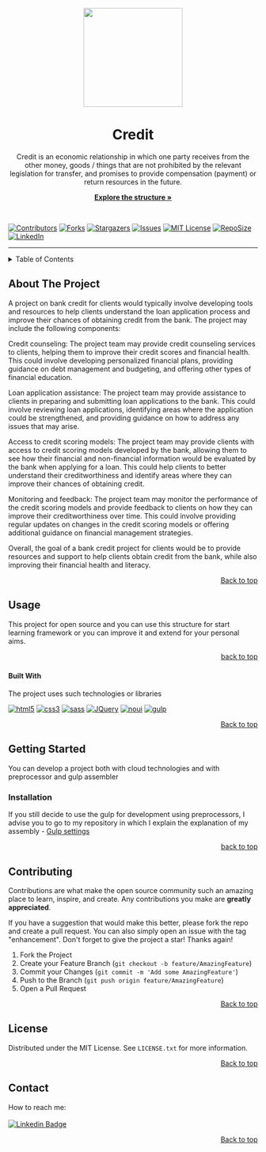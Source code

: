 <a name="readme-top"></a>


<div id="header" align="center">
  <img src="https://media.giphy.com/media/0Itg0gXLT0iIsa11bB/giphy.gif" width="200"/>
</div>

<h1 align="center">Credit</h1>

<p align="center">Credit is an economic relationship in which one party receives from the other money, goods / things that are not prohibited by the relevant legislation for transfer, and promises to provide compensation (payment) or return resources in the future.</p>

<p align="center">
  <a href="https://github.com/thekirilltaran/html5-css3-js_credit"><strong>Explore the structure »</strong></a>
</p>

<br>


[![Contributors][contributors-shield]][contributors-url]
[![Forks][forks-shield]][forks-url]
[![Stargazers][stars-shield]][stars-url]
[![Issues][issues-shield]][issues-url]
[![MIT License][license-shield]][license-url]
[![RepoSize][repo-size]][repo-size]
[![LinkedIn][linkedin-shield]][linkedin-url]

---

<!-- TABLE OF CONTENTS -->
<details>
  <summary>Table of Contents</summary>
  <ol>
    <li>
      <a href="#about-the-project">About The Project</a>
      <ul>
        <li><a href="#built-with">Built With</a></li>
      </ul>
    </li>
    <li><a href="#getting-started">Getting Started</a></li>
    <li><a href="#usage">Usage</a></li>
    <li><a href="#contributing">Contributing</a></li>
    <li><a href="#license">License</a></li>
    <li><a href="#contact">Contact</a></li>
  </ol>
</details>


<!-- ABOUT THE PROJECT -->
## About The Project

A project on bank credit for clients would typically involve developing tools and resources to help clients understand the loan application process and improve their chances of obtaining credit from the bank. The project may include the following components:

Credit counseling: The project team may provide credit counseling services to clients, helping them to improve their credit scores and financial health. This could involve developing personalized financial plans, providing guidance on debt management and budgeting, and offering other types of financial education.

Loan application assistance: The project team may provide assistance to clients in preparing and submitting loan applications to the bank. This could involve reviewing loan applications, identifying areas where the application could be strengthened, and providing guidance on how to address any issues that may arise.

Access to credit scoring models: The project team may provide clients with access to credit scoring models developed by the bank, allowing them to see how their financial and non-financial information would be evaluated by the bank when applying for a loan. This could help clients to better understand their creditworthiness and identify areas where they can improve their chances of obtaining credit.

Monitoring and feedback: The project team may monitor the performance of the credit scoring models and provide feedback to clients on how they can improve their creditworthiness over time. This could involve providing regular updates on changes in the credit scoring models or offering additional guidance on financial management strategies.

Overall, the goal of a bank credit project for clients would be to provide resources and support to help clients obtain credit from the bank, while also improving their financial health and literacy.

<p align="right"><a href="#readme-top">Back to top</a></p>


<!-- USAGE EXAMPLES -->
## Usage

This project for open source and you can use this structure for start learning framework or you can improve it and extend for your personal aims.

<p align="right"><a href="#readme-top">back to top</a></p>



### <h4>Built With</h4>

The project uses such technologies or libraries

[![html5][html5.com]][html5-url]
[![css3][css3.com]][css3-url]
[![sass][sass.com]][sass-url]
[![JQuery][JQuery.com]][JQuery-url]
[![noui][noui.com]][noui-url]
[![gulp][gulp.com]][gulp-url]

<p align="right"><a href="#readme-top">Back to top</a></p>



<!-- GETTING STARTED -->
## Getting Started

You can develop a project both with cloud technologies and with preprocessor and gulp assembler

### Installation
If you still decide to use the gulp for development using preprocessors, I advise you to go to my repository in which I explain the explanation of my assembly - <a target="_blank" href="https://github.com/thekirilltaran/gulp-settings">Gulp settings</gulp>


<p align="right"><a href="#readme-top">back to top</a></p>


<!-- CONTRIBUTING -->
## Contributing

Contributions are what make the open source community such an amazing place to learn, inspire, and create. Any contributions you make are **greatly appreciated**.

If you have a suggestion that would make this better, please fork the repo and create a pull request. You can also simply open an issue with the tag "enhancement".
Don't forget to give the project a star! Thanks again!

1. Fork the Project
2. Create your Feature Branch (`git checkout -b feature/AmazingFeature`)
3. Commit your Changes (`git commit -m 'Add some AmazingFeature'`)
4. Push to the Branch (`git push origin feature/AmazingFeature`)
5. Open a Pull Request

<p align="right"><a href="#readme-top">Back to top</a></p>



<!-- LICENSE -->
## License

Distributed under the MIT License. See `LICENSE.txt` for more information.

<p align="right"><a href="#readme-top">Back to top</a></p>



<!-- CONTACT -->
## Contact

How to reach me:<br><br>
[![Linkedin Badge](https://img.shields.io/badge/-KirillTaran-blue?style=flat&logo=Linkedin&logoColor=white)](https://www.linkedin.com/in/kirill-taran/)





<!-- MARKDOWN LINKS & IMAGES -->
[contributors-shield]: https://img.shields.io/github/contributors/thekirilltaran/html5-css3-js_credit.svg?style=for-the-badge
[contributors-url]: https://github.com/thekirilltaran/html5-css3-js_credit/graphs/contributors

[repo-size]: https://img.shields.io/github/repo-size/thekirilltaran/html5-css3-js_credit?style=for-the-badge

[forks-shield]: https://img.shields.io/github/forks/thekirilltaran/html5-css3-js_credit.svg?style=for-the-badge
[forks-url]: https://github.com/thekirilltaran/html5-css3-js_credit/network/members
[stars-shield]: https://img.shields.io/github/stars/thekirilltaran/html5-css3-js_credit.svg?style=for-the-badge
[stars-url]: https://github.com/thekirilltaran/html5-css3-js_credit/stargazers
[issues-shield]: https://img.shields.io/github/issues/thekirilltaran/html5-css3-js_credit.svg?style=for-the-badge
[issues-url]: https://github.com/thekirilltaran/html5-css3-js_credit/issues
[license-shield]: https://img.shields.io/github/license/thekirilltaran/html5-css3-js_credit.svg?style=for-the-badge
[license-url]: https://github.com/thekirilltaran/html5-css3-js_credit/blob/master/LICENSE.txt
[linkedin-shield]: https://img.shields.io/badge/-LinkedIn-black.svg?style=for-the-badge&logo=linkedin&colorB=555
[linkedin-url]: https://linkedin.com/in/kirill-taran


[html5.com]: https://img.shields.io/badge/HTML5-e34c26?style=for-the-badge&logo=html5&logoColor=white
[html5-url]: https://developer.mozilla.org/en-US/docs/Web/API/HTML_DOM_API

[css3.com]: https://img.shields.io/badge/CSS3-2660e4?style=for-the-badge&logo=css3&logoColor=white
[css3-url]: https://developer.mozilla.org/en-US/docs/Web/API/CSS

[sass.com]: https://img.shields.io/badge/Sass-fff?style=for-the-badge&logo=sass&logoColor=cf649a
[sass-url]: https://sass-lang.com/

[gulp.com]: https://img.shields.io/badge/GULP-cf4547?style=for-the-badge&logo=gulp&logoColor=white
[gulp-url]: https://gulpjs.com/

[JQuery.com]: https://img.shields.io/badge/jQuery-0769AD?style=for-the-badge&logo=jquery&logoColor=white
[JQuery-url]: https://jquery.com 

[noui.com]: https://img.shields.io/badge/NoUiSlider-2980b9?style=for-the-badge&logo=jQuery&logoColor=white
[noui-url]: https://refreshless.com/nouislider/








































<p align="right"><a href="#readme-top">Back to top</a></p>
